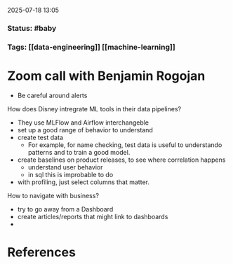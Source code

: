 2025-07-18 13:05

### Status:  #baby

### Tags: [[data-engineering]] [[machine-learning]]
# Zoom call with Benjamin Rogojan

- Be careful around alerts


How does Disney intregrate ML tools in their data pipelines?
- They use MLFlow and Airflow interchangeble
- set up a good range of behavior to understand 
- create test data
	- For example, for name checking, test data is useful to understando patterns and to train a good model.
- create baselines on product releases, to see where correlation happens
	- understand user behavior
	- in sql this is improbable to do
- with profiling, just select columns that matter.

How to navigate with business?
 - try to go away from a Dashboard
 - create articles/reports that might link to dashboards
 - 





# References









